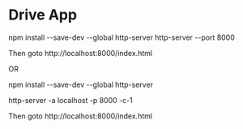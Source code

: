 # Drive App

npm install --save-dev --global http-server
http-server --port 8000

Then goto http://localhost:8000/index.html

OR

npm install --save-dev --global http-server

http-server -a localhost -p 8000 -c-1

Then goto http://localhost:8000/index.html
